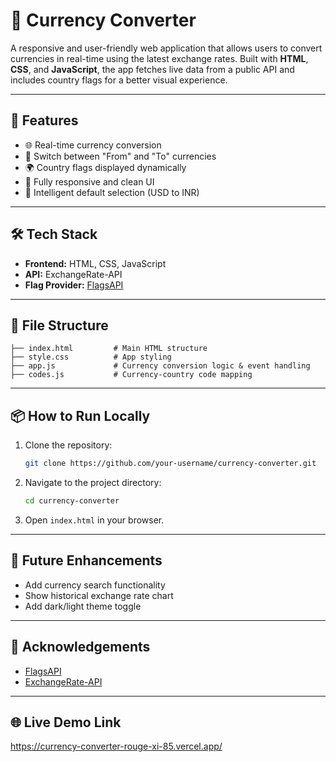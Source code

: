 # 💱 Currency Converter

A responsive and user-friendly web application that allows users to convert currencies in real-time using the latest exchange rates. Built with **HTML**, **CSS**, and **JavaScript**, the app fetches live data from a public API and includes country flags for a better visual experience.

---

## 🚀 Features

- 🌐 Real-time currency conversion
- 🔁 Switch between "From" and "To" currencies
- 🌍 Country flags displayed dynamically
- 📱 Fully responsive and clean UI
- 🧠 Intelligent default selection (USD to INR)

---

## 🛠️ Tech Stack

- **Frontend:** HTML, CSS, JavaScript
- **API:** ExchangeRate-API
- **Flag Provider:** [FlagsAPI](https://flagsapi.com/)

---



## 🧩 File Structure

```
├── index.html         # Main HTML structure
├── style.css          # App styling
├── app.js             # Currency conversion logic & event handling
├── codes.js           # Currency-country code mapping
```

---

## 📦 How to Run Locally

1. Clone the repository:
   ```bash
   git clone https://github.com/your-username/currency-converter.git
   ```

2. Navigate to the project directory:
   ```bash
   cd currency-converter
   ```

3. Open `index.html` in your browser.

---

## 📌 Future Enhancements

- Add currency search functionality
- Show historical exchange rate chart
- Add dark/light theme toggle

---

## 🙌 Acknowledgements

- [FlagsAPI](https://flagsapi.com/)
- [ExchangeRate-API](https://www.exchangerate-api.com/)

---

## 🌐 Live Demo Link
https://currency-converter-rouge-xi-85.vercel.app/

